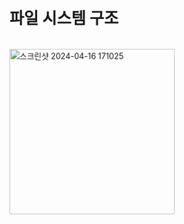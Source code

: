<h1>파일 시스템 구조</h1>
<br>
<img width="293" alt="스크린샷 2024-04-16 171025" src="https://github.com/Sossoh/SystemPgm/assets/128332587/69202fe3-59a5-4943-bed1-e82190f41b09">
<br>
